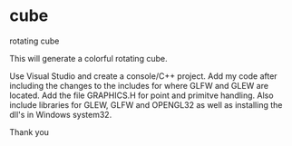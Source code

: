 # cube
rotating cube

This will generate a colorful rotating cube.

Use Visual Studio and create a console/C++ project.
Add my code after including the changes to the includes for where GLFW and GLEW are located.
Add the file GRAPHICS.H for point and primitve handling.
Also include libraries for GLEW, GLFW and OPENGL32 as well as installing the dll's in Windows system32.

Thank you
